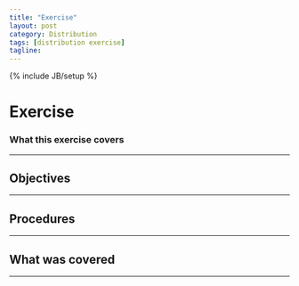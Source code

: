 ```yaml
---
title: "Exercise"
layout: post
category: Distribution
tags: [distribution exercise]
tagline:
---
```


{% include JB/setup %}

# Exercise

### What this exercise covers

----

## Objectives

----

## Procedures

----

## What was covered

----
